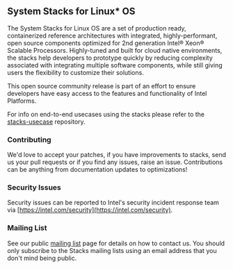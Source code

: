 ## System Stacks for Linux* OS


The System Stacks for Linux OS are a set of production ready, containerized reference architectures with integrated, highly-performant, open source components optimized for 2nd generation Intel® Xeon® Scalable Processors. Highly-tuned and built for cloud native environments, the stacks help developers to prototype quickly by reducing complexity associated with integrating multiple software components, while still giving users the flexibility to customize their solutions.

This open source community release is part of an effort to ensure developers have easy access to the features and functionality of Intel Platforms.

For info on end-to-end usecases using the stacks please refer to the [stacks-usecase](https://github.com/intel/stacks-usecase) repository.

### Contributing

We'd love to accept your patches, if you have improvements to stacks, send us your pull requests or if you find any issues, raise an issue. Contributions can be anything from documentation updates to optimizations!


### Security Issues

Security issues can be reported to Intel's security incident response team via
[https://intel.com/security](https://intel.com/security).


### Mailing List

See our public [mailing list](https://lists.01.org/mailman/listinfo/stacks) page for details on how to contact us. You should only subscribe to the Stacks mailing lists using an email address that you don't mind being public.
